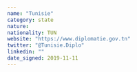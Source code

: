 ```yaml
---
name: "Tunisie"
category: state
nature:
nationality: TUN
website: "https://www.diplomatie.gov.tn"
twitter: "@Tunisie.Diplo"
linkedin: ""
date_signed: 2019-11-11
---
```


